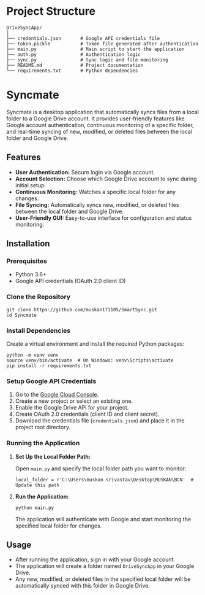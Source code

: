 # Project Structure
```
DriveSyncApp/
│
├── credentials.json       # Google API credentials file
├── token.pickle           # Token file generated after authentication
├── main.py                # Main script to start the application
├── auth.py                # Authentication logic
├── sync.py                # Sync logic and file monitoring
├── README.md              # Project documentation
└── requirements.txt       # Python dependencies
```

# Syncmate

Syncmate is a desktop application that automatically syncs files from a local folder to a Google Drive account. It provides user-friendly features like Google account authentication, continuous monitoring of a specific folder, and real-time syncing of new, modified, or deleted files between the local folder and Google Drive.

## Features

- **User Authentication:** Secure login via Google account.
- **Account Selection:** Choose which Google Drive account to sync during initial setup.
- **Continuous Monitoring:** Watches a specific local folder for any changes.
- **File Syncing:** Automatically syncs new, modified, or deleted files between the local folder and Google Drive.
- **User-Friendly GUI:** Easy-to-use interface for configuration and status monitoring.

## Installation

### Prerequisites

- Python 3.6+
- Google API credentials (OAuth 2.0 client ID)

### Clone the Repository

```
git clone https://github.com/muskan171105/SmartSync.git
cd Syncmate
```

### Install Dependencies

Create a virtual environment and install the required Python packages:

```
python -m venv venv
source venv/bin/activate  # On Windows: venv\Scripts\activate
pip install -r requirements.txt
```

### Setup Google API Credentials

1. Go to the [Google Cloud Console](https://console.cloud.google.com/).
2. Create a new project or select an existing one.
3. Enable the Google Drive API for your project.
4. Create OAuth 2.0 credentials (client ID and client secret).
5. Download the credentials file (`credentials.json`) and place it in the project root directory.

### Running the Application

1. **Set Up the Local Folder Path:**

   Open `main.py` and specify the local folder path you want to monitor:
   
   ```
   local_folder = r'C:\Users\muskan srivastav\Desktop\MUSKAN\BCN'  # Update this path
   ```

2. **Run the Application:**

   ```
   python main.py
   ```

   The application will authenticate with Google and start monitoring the specified local folder for changes.

## Usage

- After running the application, sign in with your Google account.
- The application will create a folder named `DriveSyncApp` in your Google Drive.
- Any new, modified, or deleted files in the specified local folder will be automatically synced with this folder in Google Drive.


